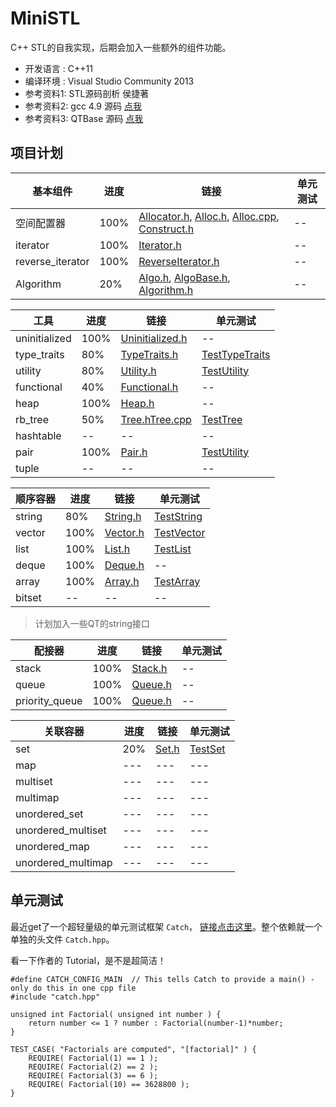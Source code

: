 # MiniSTL

C++ STL的自我实现，后期会加入一些额外的组件功能。
* 开发语言 :  C++11
* 编译环境 :  Visual Studio Community 2013
* 参考资料1:  STL源码剖析 侯捷著
* 参考资料2:  gcc 4.9 源码 [点我](https://github.com/gcc-mirror/gcc/tree/master/libstdc%2B%2B-v3/include)
* 参考资料3:  QTBase 源码 [点我](https://github.com/qtproject/qtbase)

## 项目计划

|基本组件|进度|链接|单元测试|
|---|---|---|---|
|空间配置器|100%|[Allocator.h](Src/Allocator.h), [Alloc.h](Src/Alloc.h), [Alloc.cpp](Src/Alloc.cpp), [Construct.h](Src/Construct.h)|--|
|iterator|100%|[Iterator.h](Src/Iterator.h)|--|
|reverse_iterator|100%|[ReverseIterator.h](Src/ReverseIterator.h)|--|
|Algorithm|20%|[Algo.h](Src/Algo.h), [AlgoBase.h](Src/AlgoBase.h), [Algorithm.h](Src/Algorithm.h)|--|

|工具|进度|链接|单元测试|
|---|---|---|---|
|uninitialized|100%|[Uninitialized.h](Src/Uninitialized.h)|--|
|type_traits|80%|[TypeTraits.h](Src/TypeTraits.h)|[TestTypeTraits](UnitTest/TestTypeTraits.cpp)|
|utility|80%|[Utility.h](Src/Utility.h)|[TestUtility](UnitTest/TestUtility.cpp)|
|functional|40%|[Functional.h](Src/Functional.h)|--|
|heap|100%|[Heap.h](Src/Heap.h)|--|
|rb_tree|50%|[Tree.h](Src/Tree.h)[Tree.cpp](Src/Tree.cpp)|[TestTree](UnitTest/TestTree.cpp)|
|hashtable|--|--|--|
|pair|100%|[Pair.h](Src/Pair.h)|[TestUtility](UnitTest/TestUtility.cpp)|
|tuple|--|--|--|

|顺序容器|进度|链接|单元测试|
|---|---|---|---|
|string|80%|[String.h](Src/String.h)|[TestString](UnitTest/TestString.cpp)|
|vector|100%|[Vector.h](Src/Vector.h)|[TestVector](UnitTest/TestVector.cpp)|
|list|100%|[List.h](Src/List.h)|[TestList](UnitTest/TestList.cpp)|
|deque|100%|[Deque.h](Src/Deque.h)|--|
|array|100%|[Array.h](Src/Array.h)|[TestArray](UnitTest/TestArray.cpp)|
|bitset|--|--|--|

> 计划加入一些QT的string接口

|配接器|进度|链接|单元测试|
|---|---|---|---|
|stack|100%|[Stack.h](Src/Stack.h)|--|
|queue|100%|[Queue.h](Src/Queue.h)|--|
|priority_queue|100%|[Queue.h](Src/Queue.h)|--|

|关联容器|进度|链接|单元测试|
|---|---|---|---|
|set|20%|[Set.h](Src/Set.h)|[TestSet](UnitTest/TestSet.cpp)|
|map|---|---|---|
|multiset|---|---|---|
|multimap|---|---|---|
|unordered_set|---|---|---|
|unordered_multiset|---|---|---|
|unordered_map|---|---|---|
|unordered_multimap|---|---|---|



## 单元测试

最近get了一个超轻量级的单元测试框架 `Catch`， [链接点击这里](https://github.com/philsquared/Catch)。整个依赖就一个单独的头文件 `Catch.hpp`。

看一下作者的 Tutorial，是不是超简洁！

```
#define CATCH_CONFIG_MAIN  // This tells Catch to provide a main() - only do this in one cpp file
#include "catch.hpp"

unsigned int Factorial( unsigned int number ) {
    return number <= 1 ? number : Factorial(number-1)*number;
}

TEST_CASE( "Factorials are computed", "[factorial]" ) {
    REQUIRE( Factorial(1) == 1 );
    REQUIRE( Factorial(2) == 2 );
    REQUIRE( Factorial(3) == 6 );
    REQUIRE( Factorial(10) == 3628800 );
}
```
